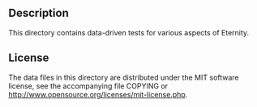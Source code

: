 Description
------------

This directory contains data-driven tests for various aspects of Eternity.

License
--------

The data files in this directory are distributed under the MIT software
license, see the accompanying file COPYING or
http://www.opensource.org/licenses/mit-license.php.

